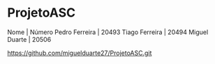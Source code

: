 # ProjetoASC

Nome | Número
Pedro Ferreira | 20493
Tiago Ferreira | 20494
Miguel Duarte  | 20506

https://github.com/miguelduarte27/ProjetoASC.git
